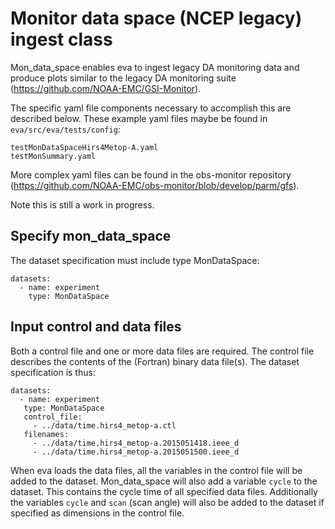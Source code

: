 # Monitor data space (NCEP legacy) ingest class
Mon_data_space enables eva to ingest legacy DA monitoring data and produce plots
similar to the legacy DA monitoring suite (https://github.com/NOAA-EMC/GSI-Monitor).

The specific yaml file components necessary to accomplish this are described below.
These example yaml files maybe be found in `eva/src/eva/tests/config`:
```
testMonDataSpaceHirs4Metop-A.yaml
testMonSummary.yaml
```

More complex yaml files can be found in the obs-monitor repository (https://github.com/NOAA-EMC/obs-monitor/blob/develop/parm/gfs).

Note this is still a work in progress.

## Specify mon_data_space
The dataset specification must include type MonDataSpace:
```
datasets:
  - name: experiment
    type: MonDataSpace
```
## Input control and data files
Both a control file and one or more data files are required.  The control file describes
the contents of the (Fortran) binary data file(s).  The dataset specification is thus:
```
datasets:
  - name: experiment
   type: MonDataSpace
   control_file:
     - ../data/time.hirs4_metop-a.ctl
   filenames:
     - ../data/time.hirs4_metop-a.2015051418.ieee_d
     - ../data/time.hirs4_metop-a.2015051500.ieee_d
```
When eva loads the data files, all the variables in the control file will be added to the dataset. 
Mon_data_space will also add a variable `cycle` to the dataset.  This contains the cycle time of all 
specified data files.  Additionally the variables `cycle` and `scan` (scan angle) will also be added
to the dataset if specified as dimensions in the control file.  
